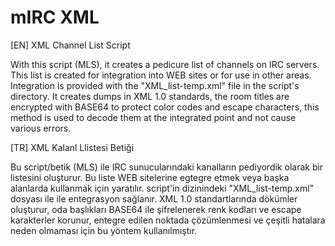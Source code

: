 # mIRC XML
[EN] XML Channel List Script 

With this script (MLS), it creates a pedicure list of channels on IRC servers.
This list is created for integration into WEB sites or for use in other areas.
Integration is provided with the "XML_list-temp.xml" file in the script's directory.
It creates dumps in XML 1.0 standards, the room titles are encrypted with BASE64 to protect color codes and escape characters, this method is used to decode them at the integrated point and not cause various errors.

[TR] XML Kalanl Llistesi Betiği

Bu script/betik (MLS) ile IRC sunucularındaki kanalların pediyordik olarak bir listesini oluşturur.
Bu liste WEB sitelerine egtegre etmek veya başka alanlarda kullanmak için yaratılır. 
script'in dizinindeki "XML_list-temp.xml" dosyası ile ile entegrasyon sağlanır. 
XML 1.0 standartlarında dökümler oluşturur, oda başlıkları BASE64 ile şifrelenerek renk kodları ve escape karakterler korunur, entegre edilen noktada çözümlenmesi ve çeşitli hatalara neden olmaması için bu yöntem kullanılmıştır. 
